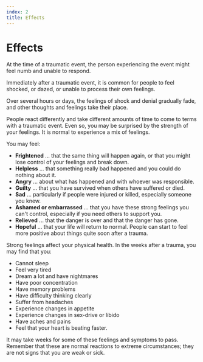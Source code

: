 ```yaml
---
index: 2
title: Effects
---
```

# Effects

At the time of a traumatic event, the person experiencing the event might feel numb and unable to respond.

Immediately after a traumatic event, it is common for people to feel shocked, or dazed, or unable to process their own feelings.

Over several hours or days, the feelings of shock and denial gradually fade, and other thoughts and feelings take their place.

People react differently and take different amounts of time to come to terms with a traumatic event. Even so, you may be surprised by the strength of your feelings. It is normal to experience a mix of feelings.

You may feel:

*   **Frightened** ... that the same thing will happen again, or that you might lose control of your feelings and break down.
*   **Helpless** ... that something really bad happened and you could do nothing about it.
*   **Angry** ... about what has happened and with whoever was responsible.
*   **Guilty** ... that you have survived when others have suffered or died.
*   **Sad** ... particularly if people were injured or killed, especially someone you knew.
*   **Ashamed or embarrassed** ... that you have these strong feelings you can't control, especially if you need others to support you.
*   **Relieved** ... that the danger is over and that the danger has gone.
*   **Hopeful** ... that your life will return to normal. People can start to feel more positive about things quite soon after a trauma.

Strong feelings affect your physical health. In the weeks after a trauma, you may find that you:

*   Cannot sleep
*   Feel very tired
*   Dream a lot and have nightmares
*   Have poor concentration
*   Have memory problems
*   Have difficulty thinking clearly
*   Suffer from headaches
*   Experience changes in appetite
*   Experience changes in sex-drive or libido
*   Have aches and pains
*   Feel that your heart is beating faster.

It may take weeks for some of these feelings and symptoms to pass. Remember that these are normal reactions to extreme circumstances; they are not signs that you are weak or sick.